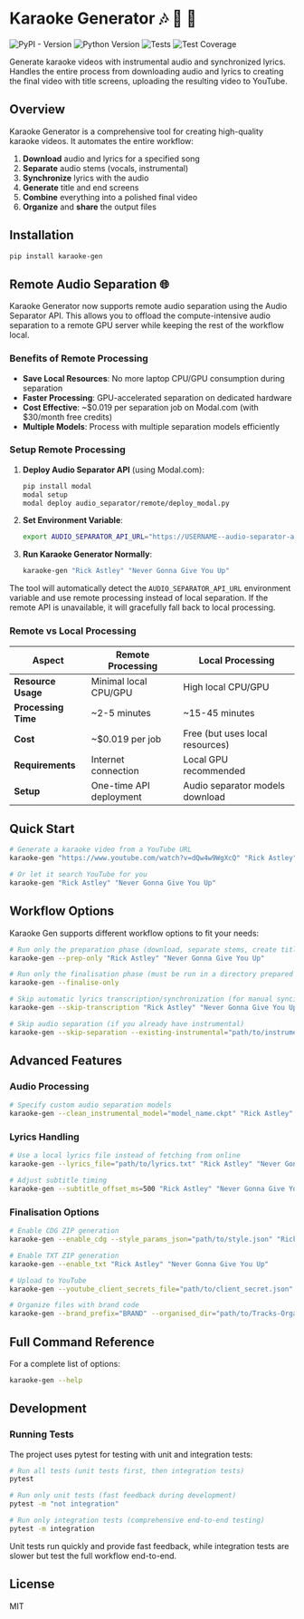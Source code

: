 # Karaoke Generator 🎶 🎥 🚀

![PyPI - Version](https://img.shields.io/pypi/v/karaoke-gen)
![Python Version](https://img.shields.io/badge/python-3.10+-blue)
![Tests](https://github.com/nomadkaraoke/karaoke-gen/workflows/Test%20and%20Publish/badge.svg)
![Test Coverage](https://codecov.io/gh/nomadkaraoke/karaoke-gen/branch/main/graph/badge.svg)

Generate karaoke videos with instrumental audio and synchronized lyrics. Handles the entire process from downloading audio and lyrics to creating the final video with title screens, uploading the resulting video to YouTube.

## Overview

Karaoke Generator is a comprehensive tool for creating high-quality karaoke videos. It automates the entire workflow:

1. **Download** audio and lyrics for a specified song
2. **Separate** audio stems (vocals, instrumental)
3. **Synchronize** lyrics with the audio
4. **Generate** title and end screens
5. **Combine** everything into a polished final video
6. **Organize** and **share** the output files

## Installation

```bash
pip install karaoke-gen
```

## Remote Audio Separation 🌐

Karaoke Generator now supports remote audio separation using the Audio Separator API. This allows you to offload the compute-intensive audio separation to a remote GPU server while keeping the rest of the workflow local.

### Benefits of Remote Processing
- **Save Local Resources**: No more laptop CPU/GPU consumption during separation
- **Faster Processing**: GPU-accelerated separation on dedicated hardware
- **Cost Effective**: ~$0.019 per separation job on Modal.com (with $30/month free credits)
- **Multiple Models**: Process with multiple separation models efficiently

### Setup Remote Processing

1. **Deploy Audio Separator API** (using Modal.com):
   ```bash
   pip install modal
   modal setup
   modal deploy audio_separator/remote/deploy_modal.py
   ```

2. **Set Environment Variable**:
   ```bash
   export AUDIO_SEPARATOR_API_URL="https://USERNAME--audio-separator-api.modal.run"
   ```

3. **Run Karaoke Generator Normally**:
   ```bash
   karaoke-gen "Rick Astley" "Never Gonna Give You Up"
   ```

The tool will automatically detect the `AUDIO_SEPARATOR_API_URL` environment variable and use remote processing instead of local separation. If the remote API is unavailable, it will gracefully fall back to local processing.

### Remote vs Local Processing

| Aspect | Remote Processing | Local Processing |
|--------|------------------|------------------|
| **Resource Usage** | Minimal local CPU/GPU | High local CPU/GPU |
| **Processing Time** | ~2-5 minutes | ~15-45 minutes |
| **Cost** | ~$0.019 per job | Free (but uses local resources) |
| **Requirements** | Internet connection | Local GPU recommended |
| **Setup** | One-time API deployment | Audio separator models download |

## Quick Start

```bash
# Generate a karaoke video from a YouTube URL
karaoke-gen "https://www.youtube.com/watch?v=dQw4w9WgXcQ" "Rick Astley" "Never Gonna Give You Up"

# Or let it search YouTube for you
karaoke-gen "Rick Astley" "Never Gonna Give You Up"
```

## Workflow Options

Karaoke Gen supports different workflow options to fit your needs:

```bash
# Run only the preparation phase (download, separate stems, create title screens)
karaoke-gen --prep-only "Rick Astley" "Never Gonna Give You Up"

# Run only the finalisation phase (must be run in a directory prepared by the prep phase)
karaoke-gen --finalise-only

# Skip automatic lyrics transcription/synchronization (for manual syncing)
karaoke-gen --skip-transcription "Rick Astley" "Never Gonna Give You Up"

# Skip audio separation (if you already have instrumental)
karaoke-gen --skip-separation --existing-instrumental="path/to/instrumental.mp3" "Rick Astley" "Never Gonna Give You Up"
```

## Advanced Features

### Audio Processing

```bash
# Specify custom audio separation models
karaoke-gen --clean_instrumental_model="model_name.ckpt" "Rick Astley" "Never Gonna Give You Up"
```

### Lyrics Handling

```bash
# Use a local lyrics file instead of fetching from online
karaoke-gen --lyrics_file="path/to/lyrics.txt" "Rick Astley" "Never Gonna Give You Up"

# Adjust subtitle timing
karaoke-gen --subtitle_offset_ms=500 "Rick Astley" "Never Gonna Give You Up"
```

### Finalisation Options

```bash
# Enable CDG ZIP generation
karaoke-gen --enable_cdg --style_params_json="path/to/style.json" "Rick Astley" "Never Gonna Give You Up"

# Enable TXT ZIP generation
karaoke-gen --enable_txt "Rick Astley" "Never Gonna Give You Up"

# Upload to YouTube
karaoke-gen --youtube_client_secrets_file="path/to/client_secret.json" --youtube_description_file="path/to/description.txt" "Rick Astley" "Never Gonna Give You Up"

# Organize files with brand code
karaoke-gen --brand_prefix="BRAND" --organised_dir="path/to/Tracks-Organized" "Rick Astley" "Never Gonna Give You Up"
```

## Full Command Reference

For a complete list of options:

```bash
karaoke-gen --help
```

## Development

### Running Tests

The project uses pytest for testing with unit and integration tests:

```bash
# Run all tests (unit tests first, then integration tests)
pytest

# Run only unit tests (fast feedback during development)
pytest -m "not integration"

# Run only integration tests (comprehensive end-to-end testing)
pytest -m integration
```

Unit tests run quickly and provide fast feedback, while integration tests are slower but test the full workflow end-to-end.

## License

MIT
